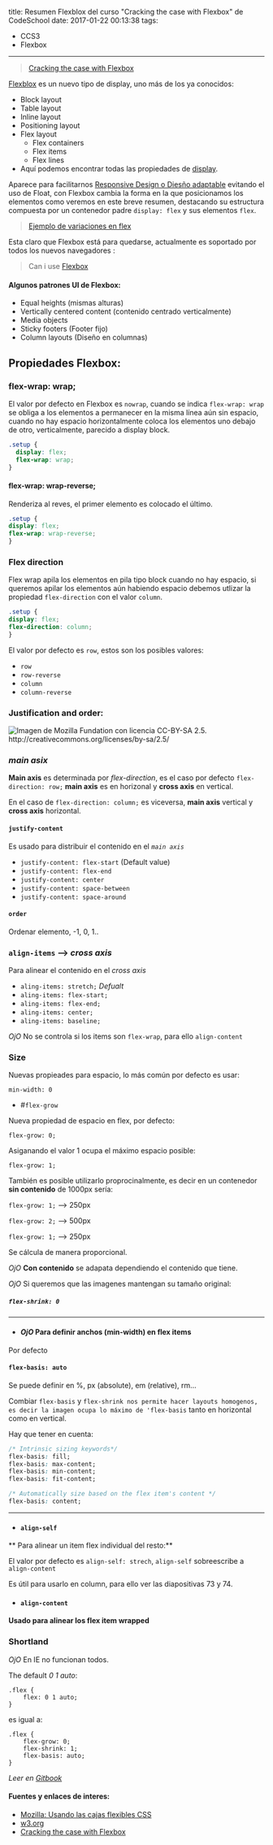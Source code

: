 title: Resumen Flexblox del curso "Cracking the case with Flexbox" de CodeSchool
date: 2017-01-22 00:13:38
tags:
- CCS3
- Flexbox
---
> [Cracking the case with Flexbox](https://www.codeschool.com/courses/cracking-the-case-with-flexbox)

[Flexblox](https://www.w3.org/TR/css-flexbox-1/) es un nuevo tipo de display, uno más de los ya conocidos:

* Block layout
* Table layout
* Inline layout
* Positioning layout
* Flex layout
  * Flex containers
  * Flex items
  * Flex lines
* Aquí podemos encontrar todas las propiedades de [display](http://www.w3schools.com/cssref/pr_class_display.asp).

Aparece para facilitarnos [Responsive Design o Diesño adaptable](https://developer.mozilla.org/es/docs/Desarrollo_Web/Web_adaptable) evitando el uso de Float, con Flexbox cambia la forma en la que posicionamos los elementos como veremos en este breve resumen, destacando su estructura compuesta por un contenedor padre `display: flex` y sus elementos `flex`.

> [Ejemplo de variaciones en flex](http://codepen.io/Luisangonzalez/pen/mOmNNM)

Esta claro que Flexbox está para quedarse, actualmente es soportado por todos los nuevos navegadores :
> Can i use [Flexbox](http://caniuse.com/#search=Flexbox)

#### Algunos patrones UI de Flexbox:

* Equal heights (mismas alturas)
* Vertically centered content (contenido centrado verticalmente)
* Media objects
* Sticky footers (Footer fijo)
* Column layouts (Diseño en columnas)

## Propiedades Flexbox:

###  flex-wrap: wrap;

El valor por defecto en Flexbox es `nowrap`, cuando se indica `flex-wrap: wrap` se obliga a los elementos a permanecer en la misma línea aún sin espacio, cuando no hay espacio horizontalmente coloca los elementos uno debajo de otro, verticalmente, parecido a display block.


```CSS
.setup {
  display: flex;
  flex-wrap: wrap;
}
```
#### flex-wrap: wrap-reverse;
Renderiza al reves, el primer elemento es colocado el último.

```CSS
.setup {
display: flex;
flex-wrap: wrap-reverse;
}
```

### Flex direction

Flex wrap apila los elementos en pila tipo block cuando no hay espacio, si queremos apilar los elementos aún habiendo espacio debemos utlizar la propiedad `flex-direction` con el valor `column`.

```CSS
.setup {
display: flex;
flex-direction: column;
}
```
El valor por defecto es `row`, estos son los posibles valores:
* `row`
* `row-reverse`
* `column`
* `column-reverse`

### Justification and order:

![Imagen de Mozilla Fundation con licencia CC-BY-SA 2.5. http://creativecommons.org/licenses/by-sa/2.5/ ](https://developer.mozilla.org/files/3739/flex_terms.png)

###  _main asix_

**Main axis** es determinada por *flex-direction*, es el caso por defecto `flex-direction: row;`
**main axis** es en horizonal y **cross axis** en vertical.


En el caso de `flex-direction: column;` es viceversa, **main axis** vertical y **cross axis** horizontal.

#### `justify-content`

Es usado para distribuir el contenido en el *`main axis`*

* `justify-content: flex-start` (Default value)
* `justify-content: flex-end`
* `justify-content: center`
* `justify-content: space-between`
* `justify-content: space-around`

#### `order`

Ordenar elemento, -1, 0, 1..

### `align-items` --&gt; _cross axis_

Para alinear el contenido en el _cross axis_

* `aling-items: stretch;` _Defualt_
* `aling-items: flex-start;`
* `aling-items: flex-end;`
* `aling-items: center;`
* `aling-items: baseline;`

_OjO_ No se controla si los items son `flex-wrap`, para ello `align-content`


### Size

Nuevas propieades para espacio, lo más común por defecto es usar:

`min-width: 0`

* #`flex-grow`

Nueva propiedad de espacio en flex, por defecto:

`flex-grow: 0;`

Asiganando el valor 1 ocupa el máximo espacio posible:

`flex-grow: 1;`

También es posible utilizarlo proprocinalmente, es decir en un contenedor **sin contenido** de 1000px sería:

`flex-grow: 1;` --> 250px

`flex-grow: 2;` --> 500px

`flex-grow: 1;` --> 250px

Se cálcula de manera proporcional.

*OjO* **Con contenido** se adapata dependiendo el contenido que tiene.

*OjO* Si queremos que las imagenes mantengan su tamaño original:

##### `flex-shrink: 0`

----------------------------------------------

* #### *OjO* **Para definir anchos (min-width) en flex items**

Por defecto

#### `flex-basis: auto`

Se puede definir en %, px (absolute), em (relative), rm...

Combiar `flex-basis` y `flex-shrink nos permite hacer layouts homogenos, es decir la imagen ocupa lo máximo de 'flex-basis` tanto en horizontal como en vertical.

Hay que tener en cuenta:

```CSS
/* Intrinsic sizing keywords*/
flex-basis: fill;
flex-basis: max-content;
flex-basis: min-content;
flex-basis: fit-content;

/* Automatically size based on the flex item's content */
flex-basis: content;
```
------------------------------------------------------


* #### `align-self`
** Para alinear un item flex individual del resto:**

El valor por defecto es `align-self: strech`, `align-self` sobreescribe a `align-content`


Es útil para usarlo en column, para ello ver las diapositivas 73 y 74.

* #### `align-content`
**Usado para alinear los flex item wrapped**

### Shortland

*OjO* En IE no funcionan todos.

The default *0 1 auto*:

```
.flex {
    flex: 0 1 auto;
}
```
es igual a:

```
.flex {
    flex-grow: 0;
    flex-shrink: 1;
    flex-basis: auto;
}
```

*Leer en [Gitbook](https://luisangonzalez.gitbooks.io/resumen-flexbox/content/)*

#### Fuentes y enlaces de interes:
* [Mozilla: Usando las cajas flexibles CSS](https://developer.mozilla.org/es/docs/Web/CSS/CSS_Flexible_Box_Layout/Usando_las_cajas_flexibles_CSS)
* [w3.org](https://www.w3.org/TR/css-flexbox-1/)
* [Cracking the case with Flexbox](https://www.codeschool.com/courses/cracking-the-case-with-flexbox)
